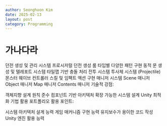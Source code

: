 ```yaml
---
author: Seonghoon Kim
date: 2025-02-13
layout: post
category: Programming
---
```


# 가나다라

던전 생성 및 관리 시스템
프로시저럴 던전 생성
룸 타입별 다양한 패턴 구현
동적 문 생성 및 텔레포트 시스템
타일맵 기반 충돌 처리
전투 시스템
투사체 시스템 (Projectile)
몬스터 웨이브 컨트롤러
스킬 및 임팩트 액션 구현
매니저 시스템
Scene 매니저
Object 매니저
Map 매니저
Contents 매니저
기술적 강점:

객체지향 설계 원칙 준수
컴포넌트 기반 아키텍처
확장 가능한 시스템 설계
Unity 최적화 기법 활용
포트폴리오 활용 포인트:

시스템 아키텍처 설계 능력
게임 매커니즘 구현 능력
유지보수가 용이한 코드 작성
Unity 엔진 활용 능력

